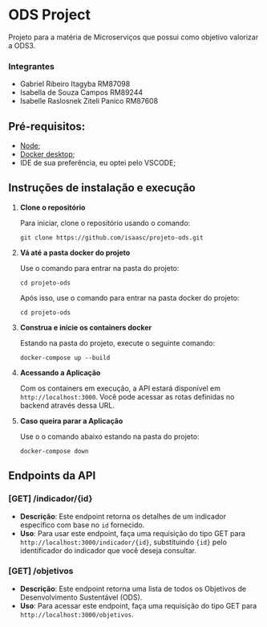 # ODS Project

Projeto para a matéria de Microserviços que possui como objetivo valorizar a ODS3.

### Integrantes

- Gabriel Ribeiro Itagyba RM87098
- Isabella de Souza Campos RM89244
- Isabelle Raslosnek Ziteli Panico RM87608

## Pré-requisitos:

- [Node](https://nodejs.org/en);
- [Docker desktop](https://docs.docker.com/desktop/install/windows-install/);
- IDE de sua preferência, eu optei pelo VSCODE;

## Instruções de instalação e execução

1. **Clone o repositório**

   Para iniciar, clone o repositório usando o comando:

   ```
   git clone https://github.com/isaasc/projeto-ods.git
   ```

2. **Vá até a pasta docker do projeto**

   Use o comando para entrar na pasta do projeto:

   ```
   cd projeto-ods
   ```

   Após isso, use o comando para entrar na pasta docker do projeto:

   ```
   cd projeto-ods
   ```

3. **Construa e inicie os containers docker**

   Estando na pasta do projeto, execute o seguinte comando:

   ```
   docker-compose up --build
   ```

4. **Acessando a Aplicação**

   Com os containers em execução, a API estará disponível em `http://localhost:3000`. Você pode acessar as rotas definidas no backend através dessa URL.

5. **Caso queira parar a Aplicação**

   Use o o comando abaixo estando na pasta do projeto:

   ```
   docker-compose down
   ```

## Endpoints da API

### [GET] /indicador/{id}

- **Descrição**: Este endpoint retorna os detalhes de um indicador específico com base no `id` fornecido.
- **Uso**: Para usar este endpoint, faça uma requisição do tipo GET para `http://localhost:3000/indicador/{id}`, substituindo `{id}` pelo identificador do indicador que você deseja consultar.

### [GET] /objetivos

- **Descrição**: Este endpoint retorna uma lista de todos os Objetivos de Desenvolvimento Sustentável (ODS).
- **Uso**: Para acessar este endpoint, faça uma requisição do tipo GET para `http://localhost:3000/objetivos`.
